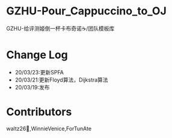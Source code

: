 # GZHU-Pour_Cappuccino_to_OJ

GZHU-给评测姬倒一杯卡布奇诺☕/团队模板库

# Change Log

- 20/03/23:更新SPFA
- 20/03/21:更新Floyd算法，Dijkstra算法
- 20/03/19:发布

# Contributors

waltz26🌟,WinnieVenice,ForTunAte
